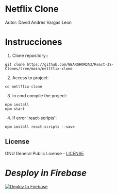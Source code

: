 # Netflix Clone


Autor: David Andres Vargas Leon

# Instrucciones 

1. Clone repository::

```
git clone https://github.com/GEARSHORDA3/React-JS-Clones/tree/main/netlflix-clone

```

2. Access to project:

```
cd netlflix-clone
```

3. In cmd compile the project:

```
npm install
npm start
```

4. If error 'react-scripts': 

```
npm install react-scripts --save
```

## License

GNU General Public License - [LICENSE](LICENSE) 

# _Desploy in Firebase_

[![Deploy to Firebase](https://firebase.google.com/downloads/brand-guidelines/PNG/logo-built_white.png?hl=es)](https://netflix-clone-758f1.web.app/)


